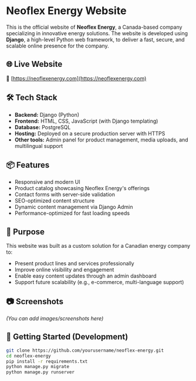 # Neoflex Energy Website

This is the official website of **Neoflex Energy**, a Canada-based company specializing in innovative energy solutions. The website is developed using **Django**, a high-level Python web framework, to deliver a fast, secure, and scalable online presence for the company.

## 🌐 Live Website
🔗 [https://neoflexenergy.com](https://neoflexenergy.com)

## 🛠️ Tech Stack

- **Backend:** Django (Python)
- **Frontend:** HTML, CSS, JavaScript (with Django templating)
- **Database:** PostgreSQL
- **Hosting:** Deployed on a secure production server with HTTPS
- **Other tools:** Admin panel for product management, media uploads, and multilingual support

## 📦 Features

- Responsive and modern UI
- Product catalog showcasing Neoflex Energy's offerings
- Contact forms with server-side validation
- SEO-optimized content structure
- Dynamic content management via Django Admin
- Performance-optimized for fast loading speeds

## 🎯 Purpose

This website was built as a custom solution for a Canadian energy company to:

- Present product lines and services professionally
- Improve online visibility and engagement
- Enable easy content updates through an admin dashboard
- Support future scalability (e.g., e-commerce, multi-language support)

## 📷 Screenshots

*(You can add images/screenshots here)*

## 🚀 Getting Started (Development)

```bash
git clone https://github.com/yourusername/neoflex-energy.git
cd neoflex-energy
pip install -r requirements.txt
python manage.py migrate
python manage.py runserver
